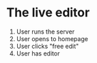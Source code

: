 # The live editor
1. User runs the server
2. User opens to homepage
3. User clicks "free edit"
4. User has editor